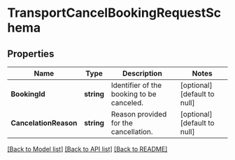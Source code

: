 # TransportCancelBookingRequestSchema

## Properties
Name | Type | Description | Notes
------------ | ------------- | ------------- | -------------
**BookingId** | **string** | Identifier of the booking to be canceled. | [optional] [default to null]
**CancelationReason** | **string** | Reason provided for the cancellation. | [optional] [default to null]

[[Back to Model list]](../README.md#documentation-for-models) [[Back to API list]](../README.md#documentation-for-api-endpoints) [[Back to README]](../README.md)

